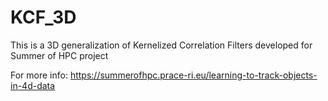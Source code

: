 # KCF_3D

This is a 3D generalization of Kernelized Correlation Filters developed for Summer of HPC project

For more info: https://summerofhpc.prace-ri.eu/learning-to-track-objects-in-4d-data
